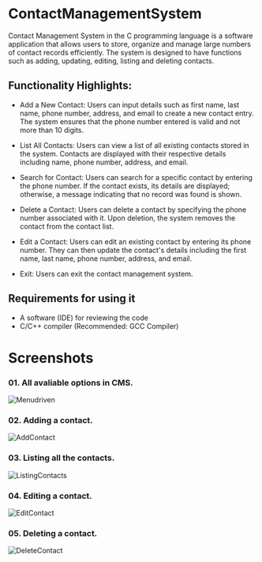 # ContactManagementSystem
Contact Management System in the C programming language is a software application that allows users to store, organize and manage large numbers of contact records efficiently. The system is designed to have functions such as adding, updating, editing, listing and deleting contacts.


## Functionality Highlights:
 
-  Add a New Contact: Users can input details such as first name, last name, phone number, address, and email to create a new contact entry. The system ensures that the phone number entered is valid and not more than 10 digits.
 
- List All Contacts: Users can view a list of all existing contacts stored in the system. Contacts are displayed with their respective details including name, phone number, address, and email.
 
- Search for Contact: Users can search for a specific contact by entering the phone number. If the contact exists, its details are displayed; otherwise, a message indicating that no record was found is shown.
 
- Delete a Contact: Users can delete a contact by specifying the phone number associated with it. Upon deletion, the system removes the contact from the contact list.
 
- Edit a Contact: Users can edit an existing contact by entering its phone number. They can then update the contact's details including the first name, last name, phone number, address, and email.
- Exit: Users can exit the contact management system.
  

## Requirements for using it

- A software (IDE) for reviewing the code
- C/C++ compiler (Recommended: GCC Compiler)

# Screenshots

### 01. All avaliable options in CMS.
![Menudriven](https://github.com/JudithChrysolite/ContactManagementSystem/assets/158416119/08704789-f04c-4976-9544-b09521537ac1)

### 02. Adding a contact.
![AddContact](https://github.com/JudithChrysolite/ContactManagementSystem/assets/158416119/3ca80f3c-a216-4a3c-a414-fc2efd9c39ed)

### 03. Listing all the contacts.
![ListingContacts](https://github.com/JudithChrysolite/ContactManagementSystem/assets/158416119/e7287133-b44a-49a2-b46d-c01a7a7e8153)

### 04. Editing a contact.
![EditContact](https://github.com/JudithChrysolite/ContactManagementSystem/assets/158416119/7b8aed2c-9afe-4b56-8c70-c39e5c398936)

### 05. Deleting a contact.
![DeleteContact](https://github.com/JudithChrysolite/ContactManagementSystem/assets/158416119/7c885c87-d7b6-43da-994f-30a05656ee37)
